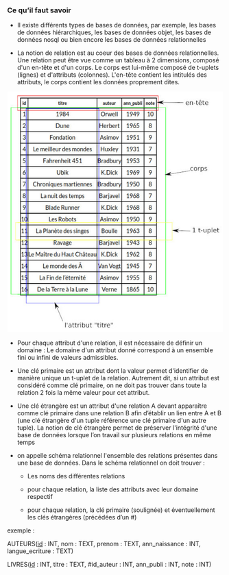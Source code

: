### Ce qu’il faut savoir

- Il existe différents types de bases de données, par exemple, les bases de données
  hiérarchiques, les bases de données objet, les bases de données nosql ou bien
  encore les bases de données relationnelles

- La notion de relation est au coeur des bases de données relationnelles. Une relation peut être vue comme un tableau à 2 dimensions, composé d'un en-tête et d'un corps. Le corps est lui-même composé de t-uplets (lignes) et d'attributs (colonnes). L'en-tête contient les intitulés des attributs, le corps contient les données proprement dites.

![](img/bd_rela_1.jpg)

- Pour chaque attribut d'une relation, il est nécessaire de définir un domaine : Le domaine d'un attribut donné correspond à un ensemble fini ou infini de valeurs
  admissibles.

- Une clé primaire est un attribut dont la valeur permet d'identifier de manière unique un t-uplet de la relation. Autrement dit, si un attribut est considéré comme clé primaire, on ne doit pas trouver dans toute la relation 2 fois la même valeur pour cet attribut.

- Une clé étrangère est un attribut d'une relation A devant apparaître comme clé
  primaire dans une relation B afin d’établir un lien entre A et B (une clé étrangère d'un tuple référence une clé primaire d'un autre tuple). La notion de clé étrangère permet de préserver l'intégrité d'une base de données lorsque l’on travail sur plusieurs relations en même temps

- on appelle schéma relationnel l'ensemble des relations présentes
  dans une base de données. Dans le schéma relationnel on doit
  trouver :
  
  - Les noms des différentes relations
  
  - pour chaque relation, la liste des attributs avec leur domaine
    respectif
  
  - pour chaque relation, la clé primaire (soulignée) et
    éventuellement les clés étrangères (précédées d’un #)
  
exemple :
  
AUTEURS(<u>id</u> : INT, nom : TEXT, prenom : TEXT, ann_naissance : INT, langue_ecriture : TEXT)
  
LIVRES(<u>id</u> : INT, titre : TEXT, #id_auteur : INT, ann_publi : INT, note : INT)

